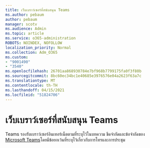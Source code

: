 ```yaml
---
title: เว็บเบราว์เซอร์ที่สนับสนุน Teams
ms.author: pebaum
author: pebaum
manager: scotv
ms.audience: Admin
ms.topic: article
ms.service: o365-administration
ROBOTS: NOINDEX, NOFOLLOW
localization_priority: Normal
ms.collection: Adm_O365
ms.custom:
- "9001490"
- "3540"
ms.openlocfilehash: 26701aa868930784e7bf968b7799175fa0f3f80b
ms.sourcegitcommit: 8bc60ec34bc1e40685e3976576e04a2623f63a7c
ms.translationtype: MT
ms.contentlocale: th-TH
ms.lasthandoff: 04/15/2021
ms.locfileid: "51824706"
---
```

# <a name="teams-supported-web-browsers"></a>เว็บเบราว์เซอร์ที่สนับสนุน Teams

Teams รองรับเบราว์เซอร์อินเทอร์เน็ตตามที่ระบุไว้ในบทความ ขีดจํากัดและข้อจํากัดของ [Microsoft Teams](https://docs.microsoft.com/microsoftteams/limits-specifications-teams#browsers)โดยมีข้อยกเว้นที่ระบุไว้เกี่ยวกับการโทรและการประชุม